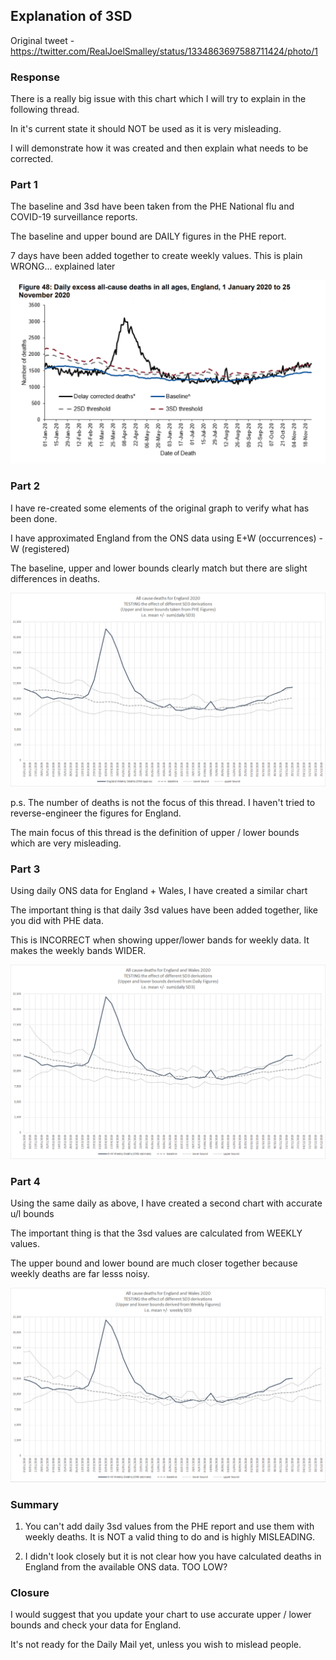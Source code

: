 ## Explanation of 3SD

Original tweet - https://twitter.com/RealJoelSmalley/status/1334863697588711424/photo/1

### Response

There is a really big issue with this chart which I will try to explain in the following thread.

In it's current state it should NOT be used as it is very misleading.

I will demonstrate how it was created and then explain what needs to be corrected.


### Part 1

The baseline and 3sd have been taken from the PHE National flu and COVID-19 surveillance reports.

The baseline and upper bound are DAILY figures in the PHE report.

7 days have been added together to create weekly values. This is plain WRONG... explained later

![alt text](3sd_1.png "PHE data")


### Part 2

I have re-created some elements of the original graph to verify what has been done.

I have approximated England from the ONS data using E+W (occurrences) - W (registered)

The baseline, upper and lower bounds clearly match but there are slight differences in deaths.

![alt text](3sd_2.png "PHE data")

p.s. The number of deaths is not the focus of this thread. I haven't tried to reverse-engineer the figures for England.

The main focus of this thread is the definition of upper / lower bounds which are very misleading.


### Part 3

Using daily ONS data for England + Wales, I have created a similar chart

The important thing is that daily 3sd values have been added together, like you did with PHE data.

This is INCORRECT when showing upper/lower bands for weekly data. It makes the weekly bands WIDER.

![alt text](3sd_3.png "PHE data")


### Part 4

Using the same daily as above, I have created a second chart with accurate u/l bounds

The important thing is that the 3sd values are calculated from WEEKLY values.

The upper bound and lower bound are much closer together because weekly deaths are far lesss noisy.

![alt text](3sd_4.png "PHE data")


### Summary

1) You can't add daily 3sd values from the PHE report and use them with weekly deaths. It is NOT a valid thing to do and is highly MISLEADING.

2) I didn't look closely but it is not clear how you have calculated deaths in England from the available ONS data. TOO LOW?


### Closure

I would suggest that you update your chart to use accurate upper / lower bounds and check your data for England.

It's not ready for the Daily Mail yet, unless you wish to mislead people.
